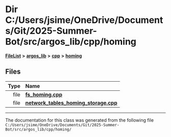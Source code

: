 

# Dir C:/Users/jsime/OneDrive/Documents/Git/2025-Summer-Bot/src/argos\_lib/cpp/homing



[**FileList**](files.md) **>** [**argos\_lib**](dir_f9cbf5730473812e84551a5945ef39f8.md) **>** [**cpp**](dir_cf4b00708d9639a2579b4441eb30ca52.md) **>** [**homing**](dir_f3cbec9e965946ce7c914e3bb9c19088.md)












## Files

| Type | Name |
| ---: | :--- |
| file | [**fs\_homing.cpp**](fs__homing_8cpp.md) <br> |
| file | [**network\_tables\_homing\_storage.cpp**](network__tables__homing__storage_8cpp.md) <br> |



























































------------------------------
The documentation for this class was generated from the following file `C:/Users/jsime/OneDrive/Documents/Git/2025-Summer-Bot/src/argos_lib/cpp/homing/`

